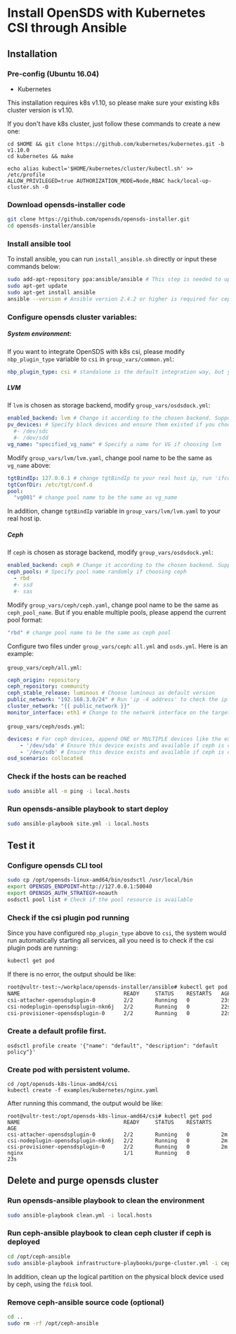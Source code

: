 # Install OpenSDS with Kubernetes CSI through Ansible

## Installation
### Pre-config (Ubuntu 16.04)
* Kubernetes

This installation requires k8s v1.10, so please make sure your existing k8s cluster version is v1.10.

If you don't have k8s cluster, just follow these commands to create a new one:
```shell
cd $HOME && git clone https://github.com/kubernetes/kubernetes.git -b v1.10.0
cd kubernetes && make

echo alias kubectl='$HOME/kubernetes/cluster/kubectl.sh' >> /etc/profile
ALLOW_PRIVILEGED=true AUTHORIZATION_MODE=Node,RBAC hack/local-up-cluster.sh -O
```

### Download opensds-installer code
```bash
git clone https://github.com/opensds/opensds-installer.git
cd opensds-installer/ansible
```

### Install ansible tool
To install ansible, you can run `install_ansible.sh` directly or input these commands below:
```bash
sudo add-apt-repository ppa:ansible/ansible # This step is needed to upgrade ansible to version 2.4.2 which is required for the ceph backend.
sudo apt-get update
sudo apt-get install ansible
ansible --version # Ansible version 2.4.2 or higher is required for ceph; 2.0.2 or higher is needed for other backends.
```

### Configure opensds cluster variables:
##### System environment:
If you want to integrate OpenSDS with k8s csi, please modify `nbp_plugin_type` variable to `csi` in `group_vars/common.yml`:
```yaml
nbp_plugin_type: csi # standalone is the default integration way, but you can change it to 'csi', 'flexvolume'
```

##### LVM
If `lvm` is chosen as storage backend, modify `group_vars/osdsdock.yml`:
```yaml
enabled_backend: lvm # Change it according to the chosen backend. Supported backends include 'lvm', 'ceph', and 'cinder'
pv_devices: # Specify block devices and ensure them existed if you choose lvm
  #- /dev/sdc
  #- /dev/sdd
vg_name: "specified_vg_name" # Specify a name for VG if choosing lvm
```

Modify ```group_vars/lvm/lvm.yaml```, change pool name to be the same as `vg_name` above:
```yaml
tgtBindIp: 127.0.0.1 # change tgtBindIp to your real host ip, run 'ifconfig' to check
tgtConfDir: /etc/tgt/conf.d
pool:
  "vg001" # change pool name to be the same as vg_name
```

In addition, change `tgtBindIp` variable in `group_vars/lvm/lvm.yaml` to your real host ip.

##### Ceph
If `ceph` is chosen as storage backend, modify `group_vars/osdsdock.yml`:
```yaml
enabled_backend: ceph # Change it according to the chosen backend. Supported backends include 'lvm', 'ceph', and 'cinder'.
ceph_pools: # Specify pool name randomly if choosing ceph
  - rbd
  #- ssd
  #- sas
```

Modify ```group_vars/ceph/ceph.yaml```, change pool name to be the same as `ceph_pool_name`. But if you enable multiple pools, please append the current pool format:
```yaml
"rbd" # change pool name to be the same as ceph pool
```

Configure two files under ```group_vars/ceph```: `all.yml` and `osds.yml`. Here is an example:

```group_vars/ceph/all.yml```:
```yml
ceph_origin: repository
ceph_repository: community
ceph_stable_release: luminous # Choose luminous as default version
public_network: "192.168.3.0/24" # Run 'ip -4 address' to check the ip address
cluster_network: "{{ public_network }}"
monitor_interface: eth1 # Change to the network interface on the target machine
```
```group_vars/ceph/osds.yml```:
```yml
devices: # For ceph devices, append ONE or MULTIPLE devices like the example below:
    - '/dev/sda' # Ensure this device exists and available if ceph is chosen
    - '/dev/sdb' # Ensure this device exists and available if ceph is chosen
osd_scenario: collocated
```

### Check if the hosts can be reached
```bash
sudo ansible all -m ping -i local.hosts
```

### Run opensds-ansible playbook to start deploy
```bash
sudo ansible-playbook site.yml -i local.hosts
```

## Test it
### Configure opensds CLI tool
```bash
sudo cp /opt/opensds-linux-amd64/bin/osdsctl /usr/local/bin
export OPENSDS_ENDPOINT=http://127.0.0.1:50040
export OPENSDS_AUTH_STRATEGY=noauth
osdsctl pool list # Check if the pool resource is available
```

### Check if the csi plugin pod running
Since you have configured `nbp_plugin_type` above to `csi`, the system would run automatically starting all services, all you need is to check if the csi plugin pods are running:
```bash
kubectl get pod
```
If there is no error, the output should be like:
```bash
root@vultr-test:~/workplace/opensds-installer/ansible# kubectl get pod
NAME                                 READY     STATUS    RESTARTS   AGE
csi-attacher-opensdsplugin-0         2/2       Running   0          23s
csi-nodeplugin-opensdsplugin-nkn6j   2/2       Running   0          22s
csi-provisioner-opensdsplugin-0      2/2       Running   0          22s
```

### Create a default profile first.
```
osdsctl profile create '{"name": "default", "description": "default policy"}'
```

### Create pod with persistent volume.
```
cd /opt/opensds-k8s-linux-amd64/csi
kubectl create -f examples/kubernetes/nginx.yaml
```

After running this command, the output would be like:
```shell
root@vultr-test:/opt/opensds-k8s-linux-amd64/csi# kubectl get pod
NAME                                 READY     STATUS    RESTARTS   AGE
csi-attacher-opensdsplugin-0         2/2       Running   0          2m
csi-nodeplugin-opensdsplugin-nkn6j   2/2       Running   0          2m
csi-provisioner-opensdsplugin-0      2/2       Running   0          2m
nginx                                1/1       Running   0          23s
```

## Delete and purge opensds cluster
### Run opensds-ansible playbook to clean the environment
```bash
sudo ansible-playbook clean.yml -i local.hosts
```

### Run ceph-ansible playbook to clean ceph cluster if ceph is deployed
```bash
cd /opt/ceph-ansible
sudo ansible-playbook infrastructure-playbooks/purge-cluster.yml -i ceph.hosts
```

In addition, clean up the logical partition on the physical block device used by ceph, using the ```fdisk``` tool.

### Remove ceph-ansible source code (optional)
```bash
cd ..
sudo rm -rf /opt/ceph-ansible
```
